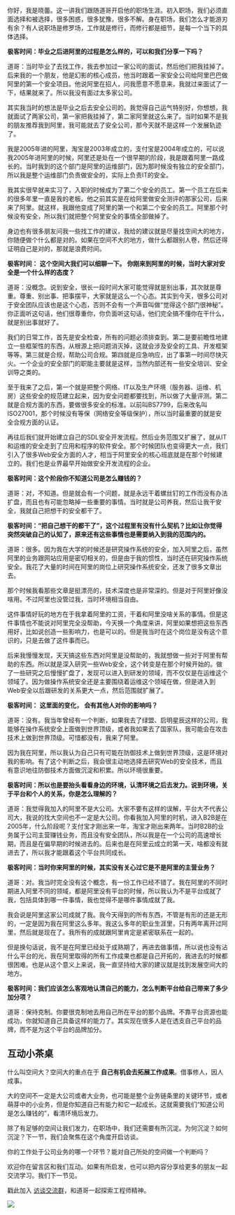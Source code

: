 你好，我是晓蕾。这一讲我们跟随道哥开启他的职场生涯。初入职场，我们必须直面选择和被选择，很多困惑，很多犹豫，很多不解。身在职场，我们怎么才能游刃有余？有人说职场是修罗场，工作就是修行，而修行都是细节，是每一个当下的具体选择。

**极客时间：毕业之后进阿里的过程是怎么样的，可以和我们分享一下吗？**

道哥：当时毕业了去找工作，我去参加过一家公司的面试，然后他们把我挂掉了。后来我的一个朋友，他是幻影的核心成员，他当时跟着一家安全公司给阿里巴巴做阿里的第一个安全项目。他说阿里在招人，问我愿意不愿意来，我就过来面试了一下，结果就来了。所以我没有面过太多家公司。

其实我当时的想法是毕业之后去安全公司的。我觉得自己运气特别好，你想想，我就面试了两家公司，第一家把我挂掉了，第二家阿里就这么来了。当时如果不是我的朋友推荐我到阿里，我可能就去了安全公司，那今天就不是这样一个发展轨迹了。

我是2005年进的阿里，淘宝是2003年成立的，支付宝是2004年成立的，可以说我2005年进阿里的时候，阿里还是处在一个很早期的阶段，我是跟着阿里一路成长的。当时我到的这个部门是阿里的运维部门，因为那时候没有独立的安全部门，所以我是整个运维部门负责做安全的，实际上负责IT的安全。

我其实很早就来实习了，入职的时候成为了第二个安全的员工。第一个员工在后来的很多年里一直是我的老板。他之前其实是在给阿里做安全测评的那家公司，后来来了阿里。就这样，我跟他变成了阿里的第一个和第二个安全的员工。阿里那个时候没有安全，所以我们就把整个阿里安全的事情全部做掉了。

身边也有很多朋友问我一些找工作的建议，我给的建议就是尽量找空间大的地方，你随便做个什么都是对的。如果在空间不大的地方，做什么都跟别人卷，然后还得证明自己是对的，那就是浪费时间。

**极客时间：** **这个空间大我们可以细聊一下。** **你刚来到阿里的时候，当时大家对安全是一个什么样的态度？**

道哥：没概念。说到安全，很长一段时间大家可能觉得就是别出事，其次就是尊重。尊重、别出事、把事摆平，大家就是这么一个心态。其实到今天，很多公司对于安全团队应该也是这个心态，否则不会有一个声音叫做“觉得这个部门很神秘”。你正面听这句话，他们很尊重你，你负面听这句话，他们完全搞不懂你在干什么，就是别出事就好了。

我们的日常工作，首先是安全检查，所有的问题必须排查到。第二是要前瞻性地建立一些框架性的东西，从根源上把问题消灭掉，这就会涉及安全的工具、开发框架等等。第三就是合规，帮助公司合规。第四就是应急响应，出了事第一时间尽快灭火。一个企业的安全部门的职能主要就是这样，当然内部还有一些安全培训、安全训导之类的。

至于我来了之后，第一个就是把整个网络、IT以及生产环境（服务器、运维、机房）这些安全的规范建立起来，因为安全问题都要找到，所以做了大量评测。第二就是合规方面的东西，要做很多安全的标准。以前叫BS7799，后来改名叫ISO27001，那个时候没有等保（网络安全等级保护），所以当时最重要的就是安全合规方面的认证。

再往后我们就开始建立自己的SDL安全开发流程。然后业务范围又扩展了，就从IT和运维的安全走到了应用和程序的软件安全。那个时候团队也变得更大一点，我们引入了很多Web安全方面的人才，相当于阿里安全的核心班底就是在那个时候建立的。我们也是业界最早开始做安全开发流程的企业。

**极客时间：这个阶段你不知道公司是怎么赚钱的？**

道哥：对，不知道。但是就会有一个问题，就是永远干着螺丝钉的工作而没有办法扩盘，而且也有可能忽略掉一些重要的事情。当时就是公司养我，然后让我干安全，我就自己把想干的安全都干了。

**极客时间：“把自己想干的都干了”，这个过程里有没有什么契机？比如让你觉得突然突破自己的认知了，原来还有这些事情也是需要纳入到我的范围内的。**

道哥：很多。因为我在大学的时候还是研究操作系统的安全，加入阿里之后，虽然阿里的业务跟网站应用是密切相关的，但是由于我的惯性，当时还在研究操作系统安全。我花了大量的时间在阿里的岗位上研究操作系统安全，还发了很多文章出去。

那个时候我看那些文章是挺漂亮的，技术深度也是非常深的。但是对于阿里好像没啥用。不过阿里也没管过我，当时环境相当自由。

这件事情好玩的地方在于我拿着阿里的工资，干着和阿里没啥关系的事情。但是这件事情也不能说对阿里完全没帮助，今天换一个角度来讲，阿里如果想把这些东西用好，比如说创造一些影响力，也是可以的。但是我当时在这个岗位是没有这个意识的，只是去做了这件事而已。

后来我慢慢发现，天天搞这些东西对阿里是没帮助的，我就想做一些对于阿里有帮助的东西。所以就是深入研究一些Web安全，这个转变是在那个时候开始的。做了一些研究之后慢慢扩盘了，发现可以进入到研发的领域，而不仅仅是在运维这个领域了。因为做操作系统安全还是主要围绕着运维这个领域在做，但是进入到Web安全以后跟研发的关系更大一点，然后范围就扩展了。

**极客时间：** **这里面的变化，** **会有其他人对你的影响吗？**

道哥：没有。我当年曾经有一个判断，如果我去了绿盟、启明星辰这样的公司，我能够在操作系统安全上面做到世界顶级，或者我如果去了国家队，我可能会在攻击技术上做到世界顶级。可惜都没有，我来了阿里。

因为我在阿里，所以我认为自己只有可能在防御技术上做到世界顶级，这是环境对我的影响。有了这个判断之后，我会很主动地选择去研究Web的安全技术，而且有意识地往防御技术方面做沉淀和积累。所以环境很重要。

**极客时间：所以也是要抬头看看身边的环境，认清环境之后去发力。说到环境，关于平台和个人的关系，你是怎么理解的？**

道哥：我觉得我加入的阿里不是大公司。大家不要有这样的误解，平台大不代表公司大，我说的找大空间也不一定是大公司。你看我加入阿里的时机，进入B2B是在2005年，什么阶段呢？支付宝才刚出来一年，淘宝才刚出来两年。当时B2B的业务属于公司主营赚钱业务，而且没有安全团队，所以我是在一个公司的高速增长期，而且是在偏早期的时候进去的。后来也是在阿里云成立的第一天，啥都没有就进去了，所以我才能跟着这个平台共同成长。

**极客时间：当时你来阿里的时候，其实没有关心过它是不是阿里的主营业务？**

道哥：对。我当时完全没有这个概念，有一份工作已经不错了。我在阿里的不同时期进入阿里不同的领域，都是阿里没有平台的时候，所以我认为不是平台成就了我，包括具体到哪一件事情，我也觉得不是哪件事情成就了我。

我会说是阿里这家公司成就了我。我今天得到的所有东西，不管是有形的还是无形的，一定是因为我在阿里这么多年。我这么多年的职业生涯里，只有两年离开过阿里，然后就是现在了。我所有的成就跟阿里肯定是紧密联系在一起的。

但是换句话说，我不是在阿里已经处于成熟期了，再进去做事情，所以说也没有沾什么平台的光，我在阿里取得的所有工作成果也都是自己开拓的，我进去的时候都很困难。也是从这个意义上来说，我一直坚持给大家的建议就是找到发展空间大的地方。

**极客时间：我们应该怎么客观地认清自己的能力，怎么判断平台给自己带来了多少加分项？**

道哥：保持克制。你要很克制地去用自己所在平台的那个品牌。不靠平台资源也能成功，你就知道自己具备这样的能力了。其实现在很多人是在透支自己平台的品牌，而不是为这个平台的品牌加分。

## 互动小茶桌

什么叫空间大？空间大的重点在于 **自己有机会去拓展工作成果**。借事修人，因人成事。

大的空间不一定是大公司或者大业务，也可能是整个业务链条里的关键环节，或者萌芽中的小业务，但是你知道自己有能力和它一起成长。这就需要我们“知道公司是怎么赚钱的”，看清环境后发力。

除了有足够的空间让我们发力，在职场中，我们还需要有所沉淀。为何沉淀？如何沉淀？下一节，我们会聚焦在这个角度开启访谈。

你的工作处于公司业务的哪一个环节？能对自己所处的空间做一个判断吗？

欢迎你在留言区和我们互动。如果有所启发，也可以把内容分享给更多的朋友一起交流学习。我们下一节见。

戳此加入 [访谈交流群](http://jinshuju.net/f/ZCfcCK)，和道哥一起探索工程师精神。

![](https://static001.geekbang.org/resource/image/3e/31/3eec3f4c47de28a02fd1313d3b55b931.jpg?wh=4096x1714)
